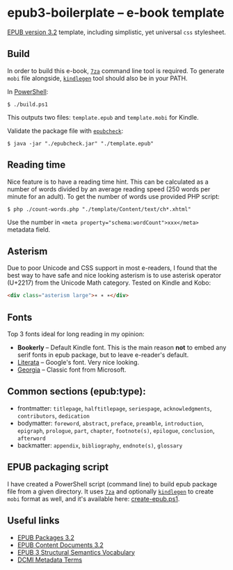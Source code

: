 # epub3-boilerplate – e-book template

[EPUB version 3.2](https://www.w3.org/publishing/epub32/epub-spec.html) template, including simplistic, yet universal `css` stylesheet.

## Build

In order to build this e-book, [`7za`](https://www.7-zip.org/download.html) command line tool is required. To generate `mobi` file alongside, [`kindlegen`](https://www.amazon.com/kindleformat/kindlegen) tool should also be in your PATH.

In [PowerShell](https://github.com/PowerShell/PowerShell):

```
$ ./build.ps1
```

This outputs two files: `template.epub` and `template.mobi` for Kindle.

Validate the package file with [`epubcheck`](https://github.com/w3c/epubcheck):

```
$ java -jar "./epubcheck.jar" "./template.epub"
```

## Reading time

Nice feature is to have a reading time hint. This can be calculated as a number of words divided by an average reading speed (250 words per minute for an adult). To get the number of words use provided PHP script:

```
$ php ./count-words.php "./template/Content/text/ch*.xhtml"
```

Use the number in `<meta property="schema:wordCount">xxx</meta>` metadata field.

## Asterism

Due to poor Unicode and CSS support in most e-readers, I found that the best way to have safe and nice looking asterism is to use asterisk operator (U+2217) from the Unicode Math category. Tested on Kindle and Kobo:

```html
<div class="asterism large">∗ ∗ ∗</div>
```

## Fonts

Top 3 fonts ideal for long reading in my opinion:

- **Bookerly** – Default Kindle font. This is the main reason **not** to embed any serif fonts in epub package, but to leave e-reader's default.
- [Literata](https://github.com/googlefonts/literata) – Google's font. Very nice looking.
- [Georgia](https://docs.microsoft.com/typography/font-list/georgia) – Classic font from Microsoft.

## Common sections (epub:type):

- frontmatter: `titlepage`, `halftitlepage`, `seriespage`, `acknowledgments`, `contributors`, `dedication`
- bodymatter: `foreword`, `abstract`, `preface`, `preamble`, `introduction`, `epigraph`, `prologue`, `part`, `chapter`, `footnote(s)`, `epilogue`, `conclusion`, `afterword`
- backmatter: `appendix`, `bibliography`, `endnote(s)`, `glossary`

## EPUB packaging script

I have created a PowerShell script (command line) to build epub package file from a given directory. It uses [`7za`](https://www.7-zip.org/download.html) and optionally [`kindlegen`](https://www.amazon.com/kindleformat/kindlegen) to create `mobi` format as well, and it's available here: [create-epub.ps1](https://gist.github.com/spajak/a6699005d9648696fbdda1d545153a38).

## Useful links

- [EPUB Packages 3.2](https://www.w3.org/publishing/epub32/epub-packages.html)
- [EPUB Content Documents 3.2](https://www.w3.org/publishing/epub32/epub-contentdocs.html)
- [EPUB 3 Structural Semantics Vocabulary](https://idpf.github.io/epub-vocabs/structure/)
- [DCMI Metadata Terms](http://www.dublincore.org/specifications/dublin-core/dcmi-terms/)
